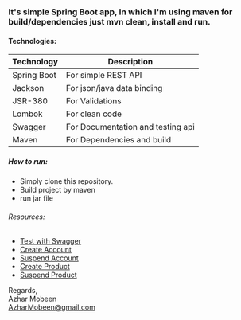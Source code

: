 ### It's simple Spring Boot app, In which I'm using maven for build/dependencies just mvn clean, install and run.

#### Technologies:  
| Technology | Description |
|    ------  |  --------   |
| Spring Boot | For simple REST API |
| Jackson     | For json/java data binding|
| JSR-380     | For Validations |
| Lombok      | For clean code  |
| Swagger     | For Documentation and testing api |
| Maven       | For Dependencies and build |

##### How to run:
*   Simply clone this repository.
*   Build project by maven
*   run jar file   

###### Resources: 
    
*   [Test with Swagger](http://localhost:8888/etisalatSaasService/swagger-ui.html)
*   [Create Account](http://localhost:8888/etisalatSaasService/createAccount)
*   [Suspend Account](http://localhost:8888/etisalatSaasService/suspendAccount)
*   [Create Product](http://localhost:8888/etisalatSaasService/createProduct)
*   [Suspend Product](http://localhost:8888/etisalatSaasService/suspendProduct)
    

Regards,  
Azhar Mobeen   
AzharMobeen@gmail.com
